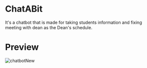 # ChatABit

It's a chatbot that is made for taking students information and fixing meeting with dean as the Dean's schedule.

# Preview

![chatbotNew](https://github.com/Satyapriyo/ChatABit/assets/97757641/0661eaec-0fc2-4e89-9245-f3ac3f285ce2)

